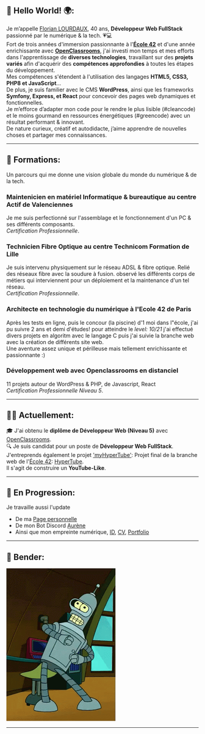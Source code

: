 ##		👋 Hello World! 🌍:  
Je m’appelle [Florian LOURDAUX](https://flourdau.github.io/flourdau), 40 ans, **Développeur Web FullStack** passionné par le numérique & la tech. 💗💻  
Fort de trois années d'immersion passionnante à l'**[École 42](https://42.fr/)** et d'une année enrichissante avec **[OpenClassrooms](https://openclassrooms.com/)**, j'ai investi mon temps et mes efforts dans l'apprentissage de **diverses technologies**, travaillant sur des **projets variés** afin d'acquérir des **compétences approfondies** à toutes les étapes du développement.  
Mes compétences s'étendent à l'utilisation des langages **HTML5, CSS3, PHP8 et JavaScript**...  
De plus, je suis familier avec le CMS **WordPress**, ainsi que les frameworks **Symfony, Express, et React** pour concevoir des pages web dynamiques et fonctionnelles.  
Je m’efforce d’adapter mon code pour le rendre le plus lisible (#cleancode) et le moins gourmand en ressources énergétiques (#greencode) avec un résultat performant & innovant.  
De nature curieux, créatif et autodidacte, j’aime apprendre de nouvelles choses et partager mes connaissances.  
___  

##     🔑 Formations:  
Un parcours qui me donne une vision globale du monde du numérique & de la tech.  
### **Maintenicien en matériel Informatique & bureautique** au centre Actif de Valenciennes  
Je me suis perfectionné sur l'assemblage et le fonctionnement d'un PC & ses différents composants.  
*Certification Professionnelle*.  
### **Technicien Fibre Optique** au centre Technicom Formation de Lille  
Je suis intervenu physiquement sur le réseau ADSL & fibre optique. Relié des réseaux fibre avec la soudure à fusion. observé les différents corps de métiers qui interviennent pour un déploiement et la maintenance d'un tel réseau.  
*Certification Professionnelle*.  
### **Architecte en technologie du numérique** à l'Ecole 42 de Paris  
Après les tests en ligne, puis le concour (la piscine) d'1 moi dans l"école, j'ai pu suivre 2 ans et demi d'études! pour atteindre le *level: 10/21* j'ai effectué divers projets en algoritm avec le langage C puis j'ai suivie la branche web avec la création de différents site web.  
Une aventure assez unique et périlleuse mais tellement enrichissante et passionnante :)  
### **Développement web** avec Openclassrooms en distanciel  
11 projets autour de WordPress & PHP, de Javascript, React  
*Certification Professionnelle Niveau 5*.  
___  

##		👩‍💻 Actuellement:  
🎓 J'ai obtenu le **diplôme de Développeur Web (Niveau 5)** avec [OpenClassrooms](https://openclassrooms.com/).   
🔍 Je suis candidat pour un poste de **Développeur Web FullStack**.  
J'entreprends également le projet ['myHyperTube'](https://github.com/flourdau/myHyperTube/): Projet final de la branche web de l'[École 42](https://42.fr/): [HyperTube](https://github.com/flourdau/myHyperTube/blob/main/hypertube.fr.pdf).  
Il s'agit de construire un **YouTube-Like**.  
___  

##     🚧 En Progression:  
Je travaille aussi l'update  
- De ma [Page personnelle](https://github.com/flourdau/positive-link.net)
- De mon Bot Discord [Aurène](https://github.com/flourdau/aureneBotDiscord)
- Ainsi que mon empreinte numérique, [ID](https://flourdau.github.io/flourdau), [CV](https://flourdau.github.io/flourdau/curriculum), [Portfolio](https://flourdau.github.io/flourdau/portfolio)  
___  

##     🌟 Bender:  
![Bender](https://raw.githubusercontent.com/flourdau/flourdau/main/IMG/00.gif "Bender")
___  